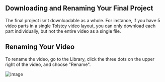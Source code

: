 ## Downloading and Renaming Your Final Project

The final project isn't downloadable as a whole. For instance, if you have 5 video parts in a single Tolstoy video layout, you can only download each part individually, but not the entire video as a single file.

## Renaming Your Video

To rename the video, go to the Library, click the three dots on the upper right of the video, and choose "Rename".

![image](https://github.com/user-attachments/assets/9b629348-97e5-41e8-b002-f3d449cbd9ed)